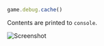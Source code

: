 ```javascript
game.debug.cache()
```

Contents are printed to `console`.

![Screenshot](https://samme.github.io/phaser-view-cache/screenshot.png)

